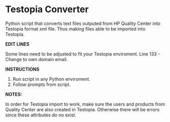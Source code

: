 # Testopia Converter
Python script that converts text files outputed from HP Quality Center into Testopia format xml file. Thus making files able to be imported into Testopia.

<b>EDIT LINES</b>

Some lines need to be adjusted to fit your Testopia enviroment.
Line 133 - Change to own domain email. 


<b>INSTRUCTIONS</b>

1. Run script in any Python enviroment.
2. Follow prompts from script.


<b>NOTES:</b>

In order for Testopia import to work, make sure the users and products from Quality Center are also created in Testopia. Otherwise there will be errors since these attributes do no exist. 
